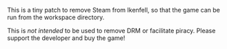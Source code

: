 ﻿This is a tiny patch to remove Steam from Ikenfell, so that the game can be run from the workspace directory.

This is _not intended_ to be used to remove DRM or facilitate piracy. Please support the developer and buy the game!